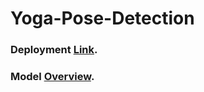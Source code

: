 # Yoga-Pose-Detection
### Deployment [Link](https://models.cluzters.ai/1808/1482/index.html).
### Model [Overview](https://www.cluzters.ai/Model/1482/yoga-pose-detection-using-media-pipe).
